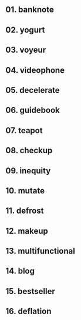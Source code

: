 ## 01. banknote

## 02. yogurt

## 03. voyeur

## 04. videophone

## 05. decelerate

## 06. guidebook

## 07. teapot

## 08. checkup

## 09. inequity

## 10. mutate

## 11. defrost

## 12. makeup

## 13. multifunctional

## 14. blog

## 15. bestseller

## 16. deflation